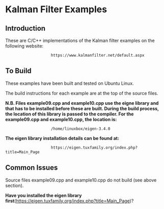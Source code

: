 # Kalman Filter Examples

## Introduction

These are C/C++ implementations of the Kalman filter examples on the following website:

                        https://www.kalmanfilter.net/default.aspx

## To Build

These examples have been built and tested on Ubuntu Linux.

The build instructions for each example are at the top of the source files.

**N.B. Files example09.cpp and example10.cpp use the eigne library and that has to be installed before these are built. During the build process, the location of this library is passed to the compiler. For the example09.cpp and example10.cpp, the location is:**

                        /home/linuxbox/eigen-3.4.0

**The eigen library installation details can be found at:**

                        https://eigen.tuxfamily.org/index.php?title=Main_Page


## Common Issues

Source files example09.cpp and example10.cpp do not build (see above section).

**Have you installed the eigen library first**(https://eigen.tuxfamily.org/index.php?title=Main_Page)?